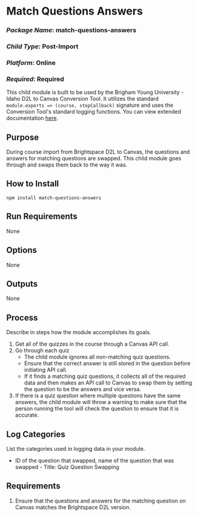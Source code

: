 # Match Questions Answers
### *Package Name*: match-questions-answers
### *Child Type*: Post-Import
### *Platform*: Online
### *Required*: Required

This child module is built to be used by the Brigham Young University - Idaho D2L to Canvas Conversion Tool. It utilizes the standard `module.exports => (course, stepCallback)` signature and uses the Conversion Tool's standard logging functions. You can view extended documentation [here](https://github.com/byuitechops/d2l-to-canvas-conversion-tool/tree/master/documentation).

## Purpose

During course import from Brightspace D2L to Canvas, the questions and answers for matching questions are swapped. This child module goes
through and swaps them back to the way it was. 

## How to Install

```
npm install match-questions-answers
```

## Run Requirements

None

## Options

None

## Outputs

None

## Process

Describe in steps how the module accomplishes its goals.

1. Get all of the quizzes in the course through a Canvas API call.
2. Go through each quiz
    - The child module ignores all non-matching quiz questions.
    - Ensure that the correct answer is still stored in the question before initiating API call.
    - If it finds a matching quiz questions, it collects all of the required data and then makes an API call to Canvas to swap them
    by setting the question to be the answers and vice versa.
3. If there is a quiz question where multiple questions have the same answers, the child module will throw a warning to make sure that the 
person running the tool will check the question to ensure that it is accurate.

## Log Categories

List the categories used in logging data in your module.

- ID of the question that swapped, name of the question that was swapped - Title: Quiz Question Swapping

## Requirements

1. Ensure that the questions and answers for the matching question on Canvas matches the Brightspace D2L version. 
